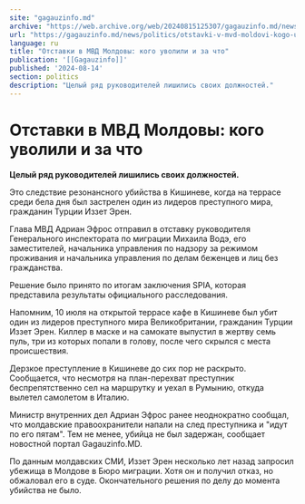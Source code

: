 ```yaml
---
site: "gagauzinfo.md"
archive: "https://web.archive.org/web/20240815125307/gagauzinfo.md/news/politics/otstavki-v-mvd-moldovi-kogo-uvolili-i-za-chto"
url: "https://gagauzinfo.md/news/politics/otstavki-v-mvd-moldovi-kogo-uvolili-i-za-chto"
language: ru
title: "Отставки в МВД Молдовы: кого уволили и за что"
publication: '[[Gagauzinfo]]'
published: '2024-08-14'
section: politics
description: "Целый ряд руководителей лишились своих должностей."
---
```


# Отставки в МВД Молдовы: кого уволили и за что

**Целый ряд руководителей лишились своих должностей.**

Это следствие резонансного убийства в Кишиневе, когда на террасе среди бела дня был застрелен один из лидеров преступного мира, гражданин Турции Иззет Эрен.

Глава МВД Адриан Эфрос отправил в отставку руководителя Генерального инспектората по миграции Михаила Водэ, его заместителей, начальника управления по надзору за режимом проживания и начальника управления по делам беженцев и лиц без гражданства.

Решение было принято по итогам заключения SPIA, которая представила результаты официального расследования.

Напомним, 10 июля на открытой террасе кафе в Кишиневе был убит один из лидеров преступного мира Великобритании, гражданин Турции Иззет Эрен. Киллер в маске и на самокате выпустил в жертву семь пуль, три из которых попали в голову, после чего скрылся с места происшествия.

Дерзкое преступление в Кишиневе до сих пор не раскрыто. Сообщается, что несмотря на план-перехват преступник беспрепятственно сел на маршрутку и уехал в Румынию, откуда вылетел самолетом в Италию.

Министр внутренних дел Адриан Эфрос ранее неоднократно сообщал, что молдавские правоохранители напали на след преступника и "идут по его пятам". Тем не менее, убийца не был задержан, сообщает новостной портал Gagauzinfo.MD.

По данным молдавских СМИ, Иззет Эрен несколько лет назад запросил убежища в Молдове в Бюро миграции. Хотя он и получил отказ, но обжаловал его в суде. Окончательного решения по делу до момента убийства не было.